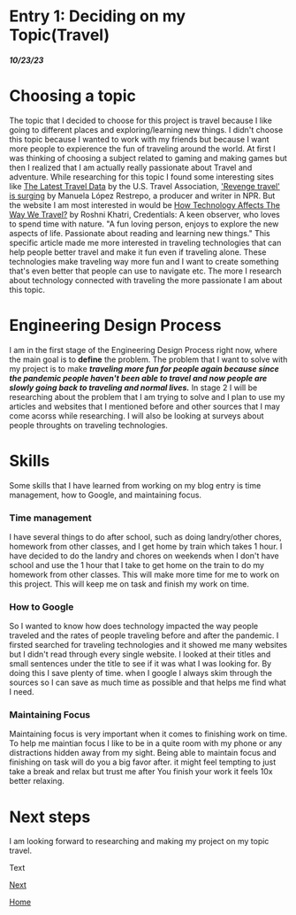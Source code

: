 # Entry 1: Deciding on my Topic(Travel)
##### 10/23/23
# Choosing a topic
The topic that I decided to choose for this project is travel because I like going to different places and exploring/learning new things. I didn't choose this topic because I wanted to work with my friends but because I want more people to expierence the fun of traveling around the world. At first I was thinking of choosing a subject related to gaming and making games but then I realized that I am actually really passionate about Travel and adventure. While researching for this topic I found some interesting sites like [The Latest Travel Data](https://www.ustravel.org/research/monthly-travel-data-report) by the U.S. Travel Association, ['Revenge travel' is surging](https://www.npr.org/2022/06/16/1105323610/flight-tickets-inflation-pandemic-revenge-travel-vacation-europe-recession) by Manuela López Restrepo, a producer and writer in NPR. But the website I am most interested in would be [How Technology Affects The Way We Travel?](https://www.opengrowth.com/resources/how-technology-affects-the-way-we-travel) by Roshni Khatri, Credentials: A keen observer, who loves to spend time with nature. "A fun loving person, enjoys to explore the new aspects of life. Passionate about reading and learning new things." This specific article made me more interested in traveling technologies that can help people better travel and make it fun even if traveling alone. These technologies make traveling way more fun and I want to create something that's even better that people can use to navigate etc. The more I research about technology connected with traveling the more passionate I am about this topic.
# Engineering Design Process
I am in the first stage of the Engineering Design Process right now, where the main goal is to **define** the problem. The problem that I want to solve with my project is to make _**traveling more fun for people again because since the pandemic people haven't been able to travel and now people are slowly going back to traveling and normal lives.**_ In stage 2 I will be researching about the problem that I am trying to solve and I plan to use my articles and websites that I mentioned before and other sources that I may come acorss while researching. I will also be looking at surveys about people throughts on traveling technologies.
# Skills
Some skills that I have learned from working on my blog entry is time management, how to Google, and maintaining focus.
### Time management
I have several things to do after school, such as doing landry/other chores, homework from other classes, and I get home by train which takes 1 hour. I have decided to do the landry and chores on weekends when I don't have school and use the 1 hour that I take to get home on the train to do my homework from other classes. This will make more time for me to work on this project. This will keep me on task and finish my work on time.
### How to Google
So I wanted to know how does technology impacted the way people traveled and the rates of people traveling before and after the pandemic. I firsted searched for traveling technologies and it showed me many websites but I didn't read through every single website. I looked at their titles and small sentences under the title to see if it was what I was looking for. By doing this I save plenty of time. when I google I always skim through the sources so I can save as much time as possible and that helps me find what I need.
### Maintaining Focus
Maintaining focus is very important when it comes to finishing work on time. To help me maintian focus I like to be in a quite room with my phone or any distractions hidden away from my sight. Being able to maintain focus and finishing on task will do you a big favor after. it might feel tempting to just take a break and relax but trust me after You finish your work it feels 10x better relaxing.
# Next steps
I am looking forward to researching and making my project on my topic travel.














































Text

[Next](entry02.md)

[Home](../README.md)

